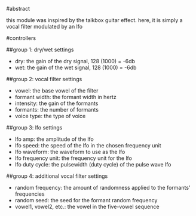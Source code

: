 #abstract

this module was inspired by the talkbox guitar effect. here, it is simply a vocal filter modulated by an lfo

#controllers

##group 1: dry/wet settings

- dry: the gain of the dry signal, 128 (1000) = -6db
- wet: the gain of the wet signal, 128 (1000) = -6db

##group 2: vocal filter settings

- vowel: the base vowel of the filter
- formant width: the formant width in hertz
- intensity: the gain of the formants
- formants: the number of formants
- voice type: the type of voice

##group 3: lfo settings

- lfo amp: the amplitude of the lfo
- lfo speed: the speed of the lfo in the chosen frequency unit
- lfo waveform: the waveform to use as the lfo
- lfo frequency unit: the frequency unit for the lfo
- lfo duty cycle: the pulsewidth (duty cycle) of the pulse wave lfo

##group 4: additional vocal filter settings

- random frequency: the amount of randomness applied to the formants' frequencies
- random seed: the seed for the formant random frequency
- vowel1, vowel2, etc.: the vowel in the five-vowel sequence
